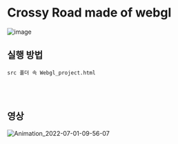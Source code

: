 # Crossy Road made of webgl

![image](https://user-images.githubusercontent.com/67679972/176801503-7dea978d-9e7f-47ca-b3c2-96d5743c244e.png)

## 실행 방법
```
src 폴더 속 Webgl_project.html
```

<br>
<br>

## 영상
![Animation_2022-07-01-09-56-07](https://user-images.githubusercontent.com/67679972/176801864-6e836a37-344f-4ea5-b1c8-06c6961ff3ef.gif)
